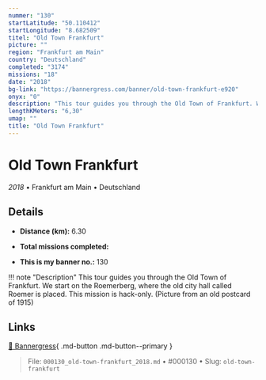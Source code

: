 ```yaml
---
nummer: "130"
startLatitude: "50.110412"
startLongitude: "8.682509"
titel: "Old Town Frankfurt"
picture: ""
region: "Frankfurt am Main"
country: "Deutschland"
completed: "3174"
missions: "18"
date: "2018"
bg-link: "https://bannergress.com/banner/old-town-frankfurt-e920"
onyx: "0"
description: "This tour guides you through the Old Town of Frankfurt. We start on the Roemerberg, where the old city hall called Roemer is placed. This mission is hack-only.\n(Picture from an old postcard of 1915)"
lengthKMeters: "6,30"
umap: ""
title: "Old Town Frankfurt"
---
```

# Old Town Frankfurt

*2018* • Frankfurt am Main • Deutschland



## Details
- **Distance (km):** 6.30

- **Total missions completed:** 
- **This is my banner no.:** 130


!!! note "Description"
    This tour guides you through the Old Town of Frankfurt. We start on the Roemerberg, where the old city hall called Roemer is placed. This mission is hack-only.
(Picture from an old postcard of 1915)



## Links
[🔗 Bannergress](https://bannergress.com/banner/old-town-frankfurt-e920){ .md-button .md-button--primary }



> File: `000130_old-town-frankfurt_2018.md` • #000130 • Slug: `old-town-frankfurt`
